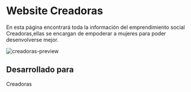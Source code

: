 # Website Creadoras
En esta página encontrará toda la información del emprendimiento social Creadoras,ellas se encargan de empoderar a mujeres para poder desenvolverse mejor.

![creadoras-preview](https://user-images.githubusercontent.com/22941046/38590543-64883cb8-3cf7-11e8-806d-44f85deadc10.png)

## Desarrollado para
Creadoras


